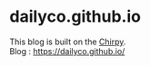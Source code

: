 # dailyco.github.io

This blog is built on the [Chirpy](https://github.com/cotes2020/jekyll-theme-chirpy/).  
Blog : <https://dailyco.github.io/>
